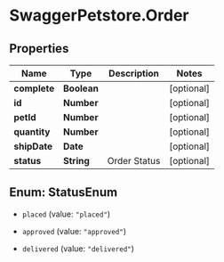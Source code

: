 # SwaggerPetstore.Order

## Properties

Name | Type | Description | Notes
------------ | ------------- | ------------- | -------------
**complete** | **Boolean** |  | [optional] 
**id** | **Number** |  | [optional] 
**petId** | **Number** |  | [optional] 
**quantity** | **Number** |  | [optional] 
**shipDate** | **Date** |  | [optional] 
**status** | **String** | Order Status | [optional] 



## Enum: StatusEnum


* `placed` (value: `"placed"`)

* `approved` (value: `"approved"`)

* `delivered` (value: `"delivered"`)




